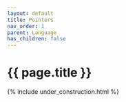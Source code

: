 ```yaml
---
layout: default
title: Pointers
nav_order: 1
parent: Language
has_children: false
---
```


{{ page.title }}
======================

{% include under_construction.html %}


<br>

<br>